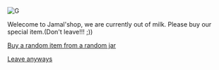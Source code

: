 ![G](https://upload.wikimedia.org/wikipedia/commons/thumb/1/13/Supermarkt.jpg/240px-Supermarkt.jpg)

Welecome to Jamal'shop, we are currently out of milk.
Please buy our special item.(Don't leave!!! ;))

[Buy a random item from a random jar](Jar.md)

[Leave anyways](Leave.md)

















